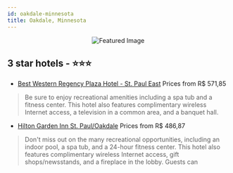```yaml
---
id: oakdale-minnesota
title: Oakdale, Minnesota
---
```


<center><img src="https://i.travelapi.com/hotels/1000000/430000/428700/428671/b5b8833e_z.jpg" alt="Featured Image" /></center>


##  3 star hotels - ⭐️⭐️⭐️

-    [Best Western Regency Plaza Hotel - St. Paul East](https://us.hurb.com/hotels/oakdale/best-western-regency-plaza-hotel-st-paul-east-JNP-JP183909?cmp=18055) Prices from R$ 571,85
   > Be sure to enjoy recreational amenities including a spa tub and a fitness center. This hotel also features complimentary wireless Internet access, a television in a common area, and a banquet hall.
-    [Hilton Garden Inn St. Paul/Oakdale](https://us.hurb.com/hotels/oakdale/hilton-garden-inn-st-paul-oakdale-JNP-JP081281?cmp=18055) Prices from R$ 486,87
   > Don't miss out on the many recreational opportunities, including an indoor pool, a spa tub, and a 24-hour fitness center. This hotel also features complimentary wireless Internet access, gift shops/newsstands, and a fireplace in the lobby. Guests can
